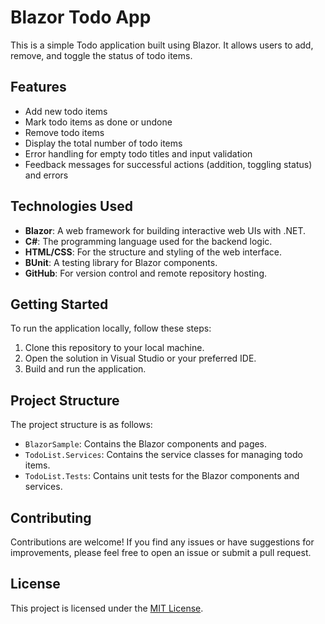 # Blazor Todo App

This is a simple Todo application built using Blazor. It allows users to add, remove, and toggle the status of todo items.

## Features

- Add new todo items
- Mark todo items as done or undone
- Remove todo items
- Display the total number of todo items
- Error handling for empty todo titles and input validation
- Feedback messages for successful actions (addition, toggling status) and errors

## Technologies Used

- **Blazor**: A web framework for building interactive web UIs with .NET.
- **C#**: The programming language used for the backend logic.
- **HTML/CSS**: For the structure and styling of the web interface.
- **BUnit**: A testing library for Blazor components.
- **GitHub**: For version control and remote repository hosting.

## Getting Started

To run the application locally, follow these steps:

1. Clone this repository to your local machine.
2. Open the solution in Visual Studio or your preferred IDE.
3. Build and run the application.

## Project Structure

The project structure is as follows:

- `BlazorSample`: Contains the Blazor components and pages.
- `TodoList.Services`: Contains the service classes for managing todo items.
- `TodoList.Tests`: Contains unit tests for the Blazor components and services.

## Contributing

Contributions are welcome! If you find any issues or have suggestions for improvements, please feel free to open an issue or submit a pull request.

## License

This project is licensed under the [MIT License](LICENSE).
